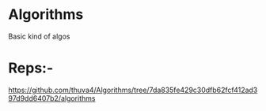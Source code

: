 # Algorithms
 Basic kind of algos
# Reps:-
 https://github.com/thuva4/Algorithms/tree/7da835fe429c30dfb62fcf412ad397d9dd6407b2/algorithms
 
